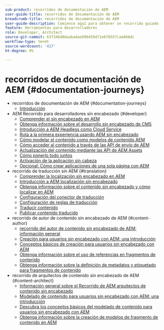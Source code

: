 ```yaml
---
sub-product: recorridos de documentación de AEM
user-guide-title: recorridos de documentación de AEM
breadcrumb-title: recorridos de documentación de AEM
user-guide-description: Comience aquí para obtener un recorrido guiado a través de las potentes y flexibles funciones de AEM, sus capacidades y cómo aprovecharlas en su proyecto.
feature: Herramientas para desarrolladores
role: Developer, Architect
source-git-commit: 637346d8daabadae996459d71e6f8557cae866dc
workflow-type: tm+mt
source-wordcount: '417'
ht-degree: 0%

---
```



# recorridos de documentación de AEM {#documentation-journeys}

<!--
Please note that all links to other guides need to be absolute references with leading protocol and domain since SCCM does not allow pages to be referenced with relative links in multiple ToCs.
-->

+ recorridos de documentación de AEM {#documentation-journeys}
   + [Introducción](home.md)
+ AEM Recorrido para desarrolladores sin encabezado {#developer}
   + [Comprender el sin encabezado en AEM](https://experienceleague.adobe.com/docs/experience-manager-cloud-service/headless-journey/developer/overview.html)
   + [Obtenga información sobre el desarrollo sin encabezado de CMS](https://experienceleague.adobe.com/docs/experience-manager-cloud-service/headless-journey/developer/learn-about.html)
   + [Introducción a AEM Headless como Cloud Service](https://experienceleague.adobe.com/docs/experience-manager-cloud-service/headless-journey/developer/getting-started.html)
   + [Ruta a la primera experiencia usando AEM sin encabezado](https://experienceleague.adobe.com/docs/experience-manager-cloud-service/headless-journey/developer/path-to-first-experience.html)
   + [Cómo modelar el contenido como modelos de contenido AEM](https://experienceleague.adobe.com/docs/experience-manager-cloud-service/headless-journey/developer/model-your-content.html)
   + [Cómo acceder al contenido a través de las API de envío de AEM](https://experienceleague.adobe.com/docs/experience-manager-cloud-service/headless-journey/developer/access-your-content.html)
   + [Actualización del contenido mediante las API de AEM Assets](https://experienceleague.adobe.com/docs/experience-manager-cloud-service/headless-journey/developer/update-your-content.html)
   + [Cómo ponerlo todo juntos](https://experienceleague.adobe.com/docs/experience-manager-cloud-service/headless-journey/developer/put-it-all-together.html)
   + [Activación de la aplicación sin cabeza](https://experienceleague.adobe.com/docs/experience-manager-cloud-service/headless-journey/developer/go-live.html)
   + [Opcional: Cómo crear aplicaciones de una sola página con AEM](https://experienceleague.adobe.com/docs/experience-manager-cloud-service/headless-journey/developer/create-spa.html)
+ recorrido de traducción sin AEM {#translation}
   + [Comprender la localización sin encabezado en AEM](https://experienceleague.adobe.com/docs/experience-manager-cloud-service/headless-journey/translation/overview.html)
   + [Introducción a AEM localización sin encabezado](https://experienceleague.adobe.com/docs/experience-manager-cloud-service/headless-journey/translation/getting-started.html)
   + [Obtenga información sobre el contenido sin encabezado y cómo localizar en AEM](https://experienceleague.adobe.com/docs/experience-manager-cloud-service/headless-journey/translation/learn-about.html)
   + [Configuración del conector de traducción](https://experienceleague.adobe.com/docs/experience-manager-cloud-service/headless-journey/translation/configure-connector.html)
   + [Configuración de reglas de traducción](https://experienceleague.adobe.com/docs/experience-manager-cloud-service/headless-journey/translation/translation-rules.html)
   + [Traducir contenido](https://experienceleague.adobe.com/docs/experience-manager-cloud-service/headless-journey/translation/translate-content.html)
   + [Publicar contenido traducido](https://experienceleague.adobe.com/docs/experience-manager-cloud-service/headless-journey/translation/publish-content.html)
+ recorrido de autor de contenido sin encabezado de AEM {#content-author}
   + [recorrido del autor de contenido sin encabezado de AEM: información general](https://experienceleague.adobe.com/docs/experience-manager-cloud-service/headless-journey/author/overview.md)
   + [Creación para usuarios sin encabezado con AEM: una introducción](https://experienceleague.adobe.com/docs/experience-manager-cloud-service/headless-journey/author/introduction.md)
   + [Conceptos básicos de creación para usuarios sin encabezado con AEM](https://experienceleague.adobe.com/docs/experience-manager-cloud-service/headless-journey/author/basics.md)
   + [Obtenga información sobre el uso de referencias en fragmentos de contenido](https://experienceleague.adobe.com/docs/experience-manager-cloud-service/headless-journey/author/references.md)
   + [Obtenga información sobre la definición de metadatos y etiquetado para fragmentos de contenido](https://experienceleague.adobe.com/docs/experience-manager-cloud-service/headless-journey/author/metadata-tagging.md)
+ recorrido de arquitectos de contenido sin encabezado de AEM {#content-architect}
   + [Información general sobre el Recorrido de AEM arquitectos de contenido sin encabezado](https://experienceleague.adobe.com/docs/experience-manager-cloud-service/headless-journey/architect/overview.md)
   + [Modelado de contenido para usuarios sin encabezado con AEM: una introducción](https://experienceleague.adobe.com/docs/experience-manager-cloud-service/headless-journey/architect/introduction.md)
   + [Descubra los conceptos básicos del modelado de contenido para usuarios sin encabezado con AEM](https://experienceleague.adobe.com/docs/experience-manager-cloud-service/headless-journey/architect/basics.md)
   + [Obtenga información sobre la creación de modelos de fragmento de contenido en AEM](https://experienceleague.adobe.com/docs/experience-manager-cloud-service/headless-journey/architect/model-structure.md)

